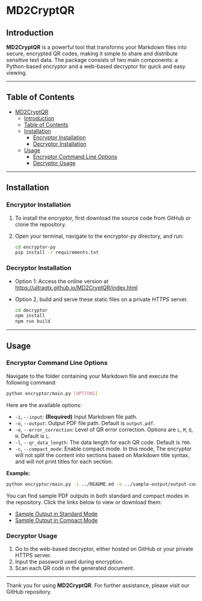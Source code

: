 # MD2CryptQR

## Introduction

**MD2CryptQR** is a powerful tool that transforms your Markdown files into secure, encrypted QR codes, making it simple to share and distribute sensitive text data. The package consists of two main components: a Python-based encryptor and a web-based decryptor for quick and easy viewing.

---

## Table of Contents

- [MD2CryptQR](#md2cryptqr)
    - [Introduction](#introduction)
    - [Table of Contents](#table-of-contents)
    - [Installation](#installation)
        - [Encryptor Installation](#encryptor-installation)
        - [Decryptor Installation](#decryptor-installation)
    - [Usage](#usage)
        - [Encryptor Command Line Options](#encryptor-command-line-options)
        - [Decryptor Usage](#decryptor-usage)

---

## Installation

### Encryptor Installation

1. To install the encryptor, first download the source code from GitHub or clone the repository.
2. Open your terminal, navigate to the encryptor-py directory, and run:

    ```bash
    cd encryptor-py
    pip install -r requirements.txt
    ```

### Decryptor Installation

* Option 1: Access the online version at https://ultragtx.github.io/MD2CryptQR/index.html

* Option 2, build and serve these static files on a private *HTTPS* server.

    ```bash
    cd decryptor
    npm install
    npm run build
    ```

---

## Usage

### Encryptor Command Line Options

Navigate to the folder containing your Markdown file and execute the following command:

```bash
python encryptor/main.py [OPTIONS]
```

Here are the available options:

- `-i`, `--input`: **(Required)** Input Markdown file path.
- `-o`, `--output`: Output PDF file path. Default is `output.pdf`.
- `-e`, `--error_correction`: Level of QR error correction. Options are `L`, `M`, `Q`, `H`. Default is `L`.
- `-l`, `--qr_data_length`: The data length for each QR code. Default is `700`.
- `-c`, `--compact_mode`: Enable compact mode. In this mode, The encryptor will not split the content into sections based on Markdown title syntax, and will not print titles for each section.

**Example:**

```bash
python encryptor/main.py -i ../README.md -o ../sample-output/output-compact.pdf -e M -l 700 -c
```

You can find sample PDF outputs in both standard and compact modes in the repository. Click the links below to view or download them:

- [Sample Output in Standard Mode](https://github.com/ultragtx/MD2CryptQR/blob/main/sample-output/output.pdf)
- [Sample Output in Compact Mode](https://github.com/ultragtx/MD2CryptQR/blob/main/sample-output/output-compact.pdf)

### Decryptor Usage

1. Go to the web-based decryptor, either hosted on GitHub or your private HTTPS server.
2. Input the password used during encryption.
3. Scan each QR code in the generated document.

---

Thank you for using **MD2CryptQR**. For further assistance, please visit our GitHub repository.
